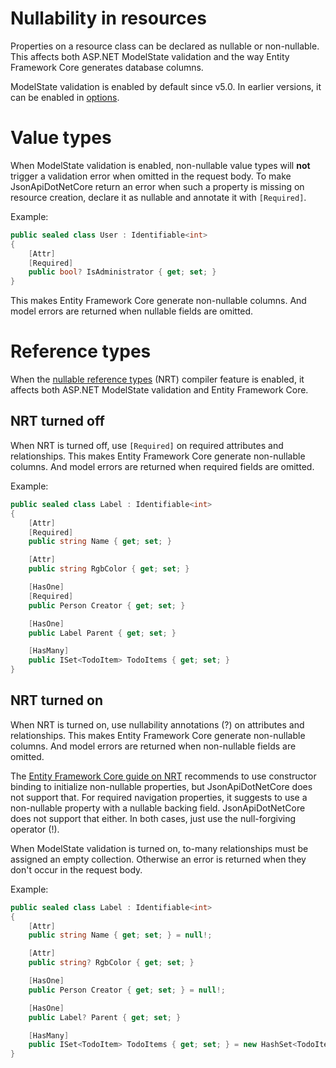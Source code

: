 # Nullability in resources

Properties on a resource class can be declared as nullable or non-nullable. This affects both ASP.NET ModelState validation and the way Entity Framework Core generates database columns.

ModelState validation is enabled by default since v5.0. In earlier versions, it can be enabled in [options](~/usage/options.md#enable-modelstate-validation).

# Value types

When ModelState validation is enabled, non-nullable value types will **not** trigger a validation error when omitted in the request body.
To make JsonApiDotNetCore return an error when such a property is missing on resource creation, declare it as nullable and annotate it with `[Required]`.

Example:

```c#
public sealed class User : Identifiable<int>
{
    [Attr]
    [Required]
    public bool? IsAdministrator { get; set; }
}
```

This makes Entity Framework Core generate non-nullable columns. And model errors are returned when nullable fields are omitted.

# Reference types

When the [nullable reference types](https://docs.microsoft.com/en-us/dotnet/csharp/nullable-references) (NRT) compiler feature is enabled, it affects both ASP.NET ModelState validation and Entity Framework Core.

## NRT turned off

When NRT is turned off, use `[Required]` on required attributes and relationships. This makes Entity Framework Core generate non-nullable columns. And model errors are returned when required fields are omitted.

Example:

```c#
public sealed class Label : Identifiable<int>
{
    [Attr]
    [Required]
    public string Name { get; set; }

    [Attr]
    public string RgbColor { get; set; }

    [HasOne]
    [Required]
    public Person Creator { get; set; }

    [HasOne]
    public Label Parent { get; set; }

    [HasMany]
    public ISet<TodoItem> TodoItems { get; set; }
}
```

## NRT turned on

When NRT is turned on, use nullability annotations (?) on attributes and relationships. This makes Entity Framework Core generate non-nullable columns. And model errors are returned when non-nullable fields are omitted.

The [Entity Framework Core guide on NRT](https://docs.microsoft.com/en-us/ef/core/miscellaneous/nullable-reference-types) recommends to use constructor binding to initialize non-nullable properties, but JsonApiDotNetCore does not support that. For required navigation properties, it suggests to use a non-nullable property with a nullable backing field. JsonApiDotNetCore does not support that either. In both cases, just use the null-forgiving operator (!).

When ModelState validation is turned on, to-many relationships must be assigned an empty collection. Otherwise an error is returned when they don't occur in the request body.

Example:

```c#
public sealed class Label : Identifiable<int>
{
    [Attr]
    public string Name { get; set; } = null!;

    [Attr]
    public string? RgbColor { get; set; }

    [HasOne]
    public Person Creator { get; set; } = null!;

    [HasOne]
    public Label? Parent { get; set; }

    [HasMany]
    public ISet<TodoItem> TodoItems { get; set; } = new HashSet<TodoItem>();
}
```
